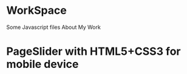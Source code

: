 WorkSpace
=========

Some Javascript files About My Work

# PageSlider with HTML5+CSS3 for mobile device


